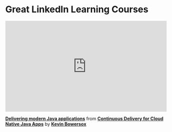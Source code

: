 <h1>Great LinkedIn Learning Courses</h1>

<div style="position:relative;height:0;padding-bottom:56.25%"><iframe width="640" height="360" src="https://www.linkedin.com/learning/embed/continuous-delivery-for-cloud-native-java-apps/delivering-modern-java-applications?autoplay=false&claim=AQF71aV-qhnAkwAAAYrNADimJZoz4RkJo3-fjK77pwfOtBL_8O5BVvRm8ocabaqJJf0_NLJthvwUqRJ9-yTyzKNgjf4VF3Y_yy1Y_tgNq94aQ0jFFnkOZ4PImFSwOIShWnZ341FnWZ9rlkUfg2ren5mhLOOOGbEb-YakcqCOdWq5mYb1Mc3ptu8-Fi4Epl3D5vLhj5ruf5763YmQU-lAIV8DHh-Cg20QBddt3IsA74W3AzlW9i00H5y9TOVJ_n4HB6BkBh6Ol8xeO7Yh7IxAacN-ZtS4Y92H078p-CS0igOJJUyz4tZxPVAs8dT5mq7av1NGFuKLqZZMqjJlLgudgpHd8Eox0Ea0ZGUIIoo1ja9iVfzJF7xqsSMDnpiBKkQCn89e9fnZa9Lx2Wo-Oyihl8zuF5xJvQMy8pI0ILbUEXhc5qsRJvW04z7iG-eYxISGesmBAmNeaBhhlIHkXVqiy-prpzqc_0Clu7M_d5YPRULNoBNP-vb0K9p1ES6qKs5FdRuktT1BhtcF5Ky0arclpVssdQnBc9JlIaQSVeD59IXY4oPIFAe0YjtWsO_1C2cEr9gKTqxdL8YNadfoTSu2EUlA_eb5uwl8G-DZppfAnqBCSNiQ302M5fKrB6IyYndQAoK1yLfpEptNntiLQysq0OON_kHyrS2Rm7uuo7ST9yn-bdMhKMDRTTi8l--qyoviTOIql_ckQIJCRDiDlpd4uI-VyGRPDW4DlEfNS-fstjHlaZ2FPMt3OdQBG_KOm-RklD0-HfO6UjSKV66IZRwW0YrlaKPOc88w_F_JCUgTVMuS-w2Dqywg_7kPVI464FYrV3Nf3aoxrLPOciFH27QWJZE8gVhtIYOgZt_xQevIZbfXYedUvwLMsWicGG3jaibE7jsZtJOPaTSnn71V1_ne5_1B1tDHMxnQOEo6YJ0nz5QI8YP0RW-CDxJEXrxDAY9ynnf7RVOVnIkFSR9j_Irn1-2sZPNoMmU-LFNZtWwF5obCcvoBddEAP-5sOIw3AWrxRoGou199HSOs8ChSWe1A9rltVKhBIwyyYE-XmLwbz_PdbFe9K-tSFpYYiS9HR3n7bQrdwj-Hid2BNUBIw1eGVITxg81PM8h0B7XrsR_KVHbSmLutqaQr2d0gPkThFDx5VGedlDGgFbLteIGDGUJ-WjgvTPGcGkBx_aZNN_XuJvQaPlQehrUxEC65U6BQTKHqSEskxK5QV-2jjQkT7_PfVZYaGto" mozallowfullscreen="true" webkitallowfullscreen="true" allowfullscreen="true" frameborder="0" style="position:absolute;width:100%;height:100%;left:0"></iframe></div><p><strong><a href="https://www.linkedin.com/learning/continuous-delivery-for-cloud-native-java-apps/delivering-modern-java-applications?trk=embed_lil">Delivering modern Java applications</a></strong> from <strong><a href="https://www.linkedin.com/learning/continuous-delivery-for-cloud-native-java-apps?trk=embed_lil">Continuous Delivery for Cloud Native Java Apps</a></strong> by <strong><a href="https://www.linkedin.com/learning/instructors/kevin-bowersox?trk=embed_lil">Kevin Bowersox</a></strong></p>
